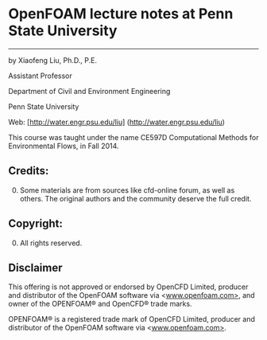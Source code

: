 # OpenFOAM lecture notes at Penn State University
--------------------------------------------------------------
by Xiaofeng Liu, Ph.D., P.E.

Assistant Professor

Department of Civil and Environment Engineering

Penn State University

Web: [http://water.engr.psu.edu/liu] (http://water.engr.psu.edu/liu)


This course was taught under the name CE597D Computational Methods for Environmental Flows, in Fall 2014. 

Credits:
----------------------------------------------------------------
0. Some materials are from sources like cfd-online forum, as well as others. The original authors and the community deserve the full credit.

Copyright:
-----------------------------------------------------------------
0. All rights reserved.

## Disclaimer ##
This offering is not approved or endorsed by OpenCFD Limited, producer and distributor of the OpenFOAM software via <www.openfoam.com>, and owner of the OPENFOAM&reg;  and OpenCFD&reg; trade marks.

OPENFOAM&reg; is a registered trade mark of OpenCFD Limited, producer and distributor of the OpenFOAM software via <www.openfoam.com>.
